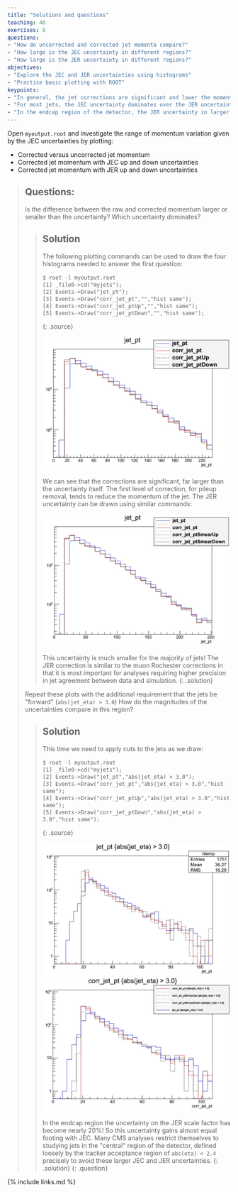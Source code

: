 ```yaml
---
title: "Solutions and questions"
teaching: 40
exercises: 0
questions:
- "How do uncorrected and corrected jet momenta compare?"
- "How large is the JEC uncertainty in different regions?"
- "How large is the JER uncertainty in different regions?"
objectives:
- "Explore the JEC and JER uncertainties using histograms"
- "Practice basic plotting with ROOT"
keypoints:
- "In general, the jet corrections are significant and lower the momenta of the jets with standard LHC pileup conditions."
- "For most jets, the JEC uncertainty dominates over the JER uncertainty."
- "In the endcap region of the detector, the JER uncertainty in larger and matches the JEC uncertainty."
---
```


Open `myoutput.root` and investigate the range of momentum variation given by the JEC uncertainties by plotting: 
 * Corrected versus uncorrected jet momentum
 * Corrected jet momentum with JEC up and down uncertainties
 * Corrected jet momentum with JER up and down uncertainties

>## Questions:
>Is the difference between the raw and corrected momentum larger or smaller than the uncertainty?
>Which uncertainty dominates?
>>## Solution
>>The following plotting commands can be used to draw the four histograms needed to answer the first question:
>>~~~
>>$ root -l myoutput.root
>>[1] _file0->cd("myjets");
>>[2] Events->Draw("jet_pt");
>>[3] Events->Draw("corr_jet_pt","","hist same");
>>[4] Events->Draw("corr_jet_ptUp","","hist same");
>>[5] Events->Draw("corr_jet_ptDown","","hist same");
>>~~~
>>{: .source}
>>
>>![](../assets/img/jetPtUncorrCorrJEC_highstat.JPG)
>>
>>We can see that the corrections are significant, far larger than the uncertainty itself. The first level of
>>correction, for pileup removal, tends to reduce the momentum of the jet. The JER uncertainty can be drawn using
>>similar commands:
>>
>>![](../assets/img/jetPtUncorrCorrJER_highstat.JPG)
>>
>>This uncertainty is much smaller for the majority of jets! The JER correction is similar to the muon Rochester
>>corrections in that it is most important for analyses requiring higher precision in jet agreement between data and
>>simulation.
>{: .solution}
>
>Repeat these plots with the additional requirement that the jets be "forward" (`abs(jet_eta) > 3.0`)
>How do the magnitudes of the uncertainties compare in this region?
>
>>## Solution
>>This time we need to apply cuts to the jets as we draw:
>>~~~
>>$ root -l myoutput.root
>>[1] _file0->cd("myjets");
>>[2] Events->Draw("jet_pt","abs(jet_eta) > 3.0");
>>[3] Events->Draw("corr_jet_pt","abs(jet_eta) > 3.0","hist same");
>>[4] Events->Draw("corr_jet_ptUp","abs(jet_eta) > 3.0","hist same");
>>[5] Events->Draw("corr_jet_ptDown","abs(jet_eta) > 3.0","hist same");
>>~~~
>>{: .source}
>>
>>![](../assets/img/jetPtUncorrCorrJEC_forward.JPG)
>>![](../assets/img/jetPtUncorrCorrJER_forward.JPG)
>>
>>In the endcap region the uncertainty on the JER scale factor has become nearly 20%! So this uncertainty
>>gains almost equal footing with JEC. Many CMS analyses restrict themselves to studying jets in the "central"
>>region of the detector, defined loosely by the tracker acceptance region of `abs(eta) < 2.4` precisely to
>>avoid these larger JEC and JER uncertainties.
>{: .solution}
{: .question}

{% include links.md %}

